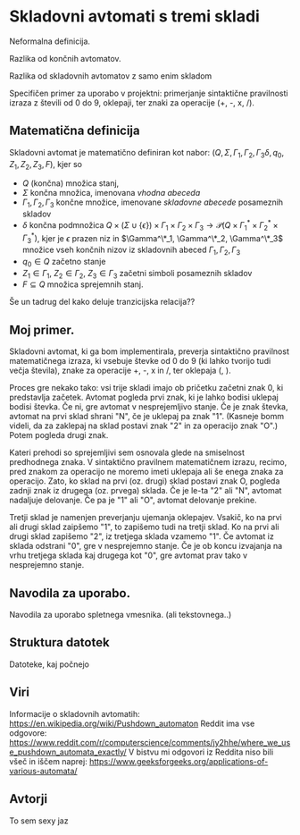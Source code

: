 # Skladovni avtomati s tremi skladi

Neformalna definicija.

Razlika od končnih avtomatov.

Razlika od skladovnih avtomatov z samo enim skladom

Specifičen primer za uporabo v projektni: primerjanje sintaktične pravilnosti izraza z števili od 0 do 9, oklepaji, ter znaki za operacije (+, -, x, /).

## Matematična definicija

Skladovni avtomat je matematično definiran kot nabor: $(Q, \Sigma, \Gamma_1, \Gamma_2, \Gamma_3 \delta, q_0, Z_1, Z_2, Z_3, F)$, kjer so

- $Q$ (končna) množica stanj,
- $\Sigma$ končna množica, imenovana *vhodna abeceda*
- $\Gamma_1, \Gamma_2, \Gamma_3$ končne množice, imenovane *skladovne abecede* posameznih skladov
- $\delta$ končna podmnožica $Q \times (\Sigma \cup \{\epsilon\}) \times \Gamma_1 \times \Gamma_2 \times \Gamma_3 \to \mathcal{P}(Q \times \Gamma_1^* \times \Gamma_2^* \times \Gamma_3^*)$, kjer je $\epsilon$ prazen niz in $\Gamma^\*_1, \Gamma^\*_2, \Gamma^\*_3$ množice vseh končnih nizov iz skladovnih abeced $\Gamma_1, \Gamma_2, \Gamma_3$
- $q_0 \in Q$ začetno stanje
- $Z_1 \in \Gamma_1$, $Z_2 \in \Gamma_2$, $Z_3 \in \Gamma_3$ začetni simboli posameznih skladov
- $F \subseteq Q$ množica sprejemnih stanj.

Še un tadrug del kako deluje tranzicijska relacija??

## Moj primer.
Skladovni avtomat, ki ga bom implementirala, preverja sintaktično pravilnost matematičnega izraza, ki vsebuje števke od 0 do 9 (ki lahko tvorijo tudi večja števila), znake za operacije +, -, x in /, ter oklepaja (, ). 

Proces gre nekako tako: vsi trije skladi imajo ob pričetku začetni znak 0, ki predstavlja začetek. Avtomat pogleda prvi znak, ki je lahko bodisi uklepaj bodisi števka. Če ni, gre avtomat v nesprejemljivo stanje. Če je znak števka, avtomat na prvi sklad shrani "N", če je uklepaj pa znak "1". (Kasneje bomm videli, da za zaklepaj na sklad postavi znak "2" in za operacijo znak "O".) Potem pogleda drugi znak. 

Kateri prehodi so sprejemljivi sem osnovala glede na smiselnost predhodnega znaka. V sintaktično pravilnem matematičnem izrazu, recimo, pred znakom za operacijo ne moremo imeti uklepaja ali še enega znaka za operacijo. Zato, ko sklad na prvi (oz. drugi) sklad postavi znak O, pogleda zadnji znak iz drugega (oz. prvega) sklada. Če je le-ta "2" ali "N", avtomat nadaljuje delovanje. Če pa je "1" ali "O", avtomat delovanje prekine.

Tretji sklad je namenjen preverjanju ujemanja oklepajev. Vsakič, ko na prvi ali drugi sklad zaipšemo "1", to zapišemo tudi na tretji sklad. Ko na prvi ali drugi sklad zapišemo "2", iz tretjega sklada vzamemo "1". Če avtomat iz sklada odstrani "0", gre v nesprejemno stanje. Če je ob koncu izvajanja na vrhu tretjega sklada kaj drugega kot "0", gre avtomat prav tako v nesprejemno stanje. 

## Navodila za uporabo.

Navodila za uporabo spletnega vmesnika. (ali tekstovnega..)

## Struktura datotek

Datoteke, kaj počnejo

## Viri

Informacije o skladovnih avtomatih: https://en.wikipedia.org/wiki/Pushdown_automaton
Reddit ima vse odgovore: https://www.reddit.com/r/computerscience/comments/jy2hhe/where_we_use_pushdown_automata_exactly/
V bistvu mi odgovori iz Reddita niso bili všeč in iščem naprej: https://www.geeksforgeeks.org/applications-of-various-automata/

## Avtorji

To sem sexy jaz
